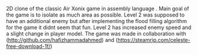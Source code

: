 2D clone of the classic Air Xonix game in assembly language .
Main goal of the game is to isolate as much area as possible.
Level 2 was supposed to have an additional enemy but after implementing the flood filling algorithm for the game it didnt seem that fun. Level 2 has increased enemy speed and a slight change in player model.
The game was made in collaboration with (http://github.com/hafizhammadahmed) and (https://steamrip.com/celeste-free-download-1f/)
